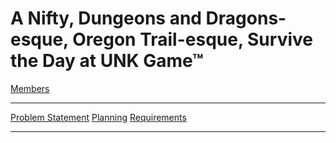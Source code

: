 # A Nifty, Dungeons and Dragons-esque, Oregon Trail-esque, Survive the Day at UNK Game™
[Members](https://github.com/SirRexOfRider/CYBR404-UNK-Oregon-Trail/blob/main/Project/Members.md)
<hr>

[Problem Statement](https://github.com/SirRexOfRider/CYBR404-UNK-Oregon-Trail/blob/main/Project/Problem%20Statement)
            [Planning](https://github.com/SirRexOfRider/CYBR404-UNK-Oregon-Trail/blob/main/Project/Planning/Planning.md)
              [Requirements](https://github.com/SirRexOfRider/CYBR404-UNK-Oregon-Trail/blob/main/Project/Requirements/Requirements.md)
<hr>


